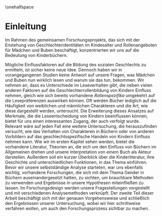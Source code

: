 \onehalfspace

Einleitung
==========

Im Rahmen des gemeinsamen Forschungsprojekts, das sich mit der Enstehung von Geschlechteridentitäten im Kindesalter und Rollenangeboten für Mädchen und Buben beschäftigt, konzentrierten wir uns auf die Bedeutung von Kinderbüchern.

Mögliche Einflussfaktoren auf die Bildung des sozialen Geschlechts zu ermitteln, ist sicher keine neue Idee. Dennoch haben wir in vorangegangenen Studien keine Antwort auf unsere Fragen, was Mädchen und Buben nun wirklich lesen und warum sie das tun, bekommen. Wir nehmen an, dass es  Unterschiede im Leseverhalten gibt, die neben vielen anderen Faktoren auf die Geschlechterrollenbildung von Kindern Einfluss nehmen, gleich wie  sich bereits vorhandene *Rollenspezifika* umgekehrt auf die Lesepräferenzen auswirken können. Oft werden Bücher lediglich auf die Häufigkeit von weiblichen und männlichen Charakteren und die Art, wie diese dargestellt werden, untersucht. Die Erweiterung dieses Ansatzes auf Merkmale, die die Leseentscheidung von Kindern beeinflussen können, bietet für uns einen interessanten Zugang, der auch verfolgt wurde. Relevant wäre auf jeden Fall eine weitere Untersuchung, die herauszufinden versucht, wie das Verhalten von Charakteren in Büchern oder von anderen Vorbildern auf das geschlechtsspezifische Handeln von Kindern Einfluss nehmen kann.
Wie wir im ersten Kapitel sehen werden, bietet die vorhandene Literatur, Theorien an, die sich um den Einfluss von Büchern im Allgemeinen drehen und unsere Interpretation von einem Buch als Akteur darstellen. Außerdem soll ein kurzer Überblick über die Kinderliteratur, ihre Geschichte und unterschiedlichen Funktionen, in das Thema einführen. Bevor wir unsere selbstständige Analyse starteten, war uns ebenfalls wichtig, vorhandene Forschungen, die sich mit dem Thema Gender in Büchern auseinandergesetzt hatten, zu sichten, um brauchbare Methoden zu verwenden und Ergebnisse in unsere Hypothesen miteinfließen zu lassen.
Im Forschungsdesign werden unsere Fragestellungen vorgestellt und mit verschiedenen Analysemethoden verknüpft.
Der zweite Teil dieser Arbeit beschäftigt sich mit der genauen Vorgehensweise und schließlich den Ergebnissen unserer Untersuchung, wobei wir hier schrittweise verfahren wollen, um auch den Forschungsprozess sichtbar zu machen.



